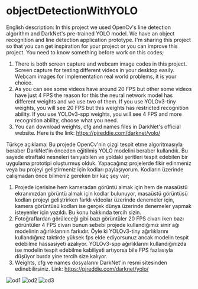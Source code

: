# objectDetectionWithYOLO

English description:
In this project we used OpenCv's line detection algorithm and DarkNet's pre-trained YOLO model. We have an object recognition and line detection application prototype. I'm sharing this project so that you can get inspiration for your project or you can improve this project. You need to know something before work on this codes;
1. There is both screen capture and webcam image codes in this project. Screen capture for testing different videos in your desktop easily. Webcam images for implementation real world problems, it is your choice.
2. As you can see some videos have around 20 FPS but other some videos have just 4 FPS the reason for this the neural network model has different weights and we use two of them. If you use YOLOv3-tiny weights, you will see 20 FPS but this weights has restricted recognition ability. If you use YOLOv3-spp weights, you will see 4 FPS and more recognition ability, choose what you need.
3. You can download weights, cfg and names files in DarkNet's official website. Here is the link: https://pjreddie.com/darknet/yolo/


Türkçe açıklama:
Bu projede OpenCv'nin çizgi tespit etme algoritmasıyla beraber DarkNet'in önceden eğitilmiş YOLO modelini beraber kullandık. Bu sayede etraftaki nesneleri tanıyabilen ve yoldaki şeritleri tespit edebilen bir uygulama prototipi oluşturmuş olduk. Yapacağınız projelerde fikir edinmeniz veya bu projeyi geliştirmeniz için kodları paylaşıyorum. Kodların üzerinde çalışmadan önce bilmeniz gereken bir kaç şey var;
1. Projede içerisine hem kameradan görüntü almak için hem de masaüstü ekranınızdan görüntü almak için kodlar bulunuyor, masaüstü görüntüsü kodları projeyi geliştrirken farklı videolar üzerinde denemeler için, kamera görüntüsü kodları ise gerçek dünya üzerinde denemeler yapmak isteyenler için yazıldı. Bu konu hakkında tercih sizin.
2. Fotoğraflardan görüleceği gibi bazı görüntüler 20 FPS civarı iken bazı görüntüler 4 FPS civarı bunun sebebi projede kullandığımız sinir ağı modelinin ağırlıklarının farkıdır. Öyle ki YOLOv3-tiny ağırlıklarını kullandığınız taktirde yüksek fps elde ediyorsunuz ancak modelin tespit edebilme hassasiyeti azalıyor. YOLOv3-spp ağırlıklarını kullandığınızda ise modelin tespit edebilme kabiliyeti artıyorsa bile FPS fazlasıyla düşüyor burda yine tercih size kalıyor.
3. Weights, cfg ve names dosyalarını DarkNet'in resmi sitesinden edinebilirsiniz. Link: https://pjreddie.com/darknet/yolo/

![od1](https://user-images.githubusercontent.com/79279694/109396292-da770380-7941-11eb-896c-bf71b4ce68a8.png)
![od2](https://user-images.githubusercontent.com/79279694/109396311-ed89d380-7941-11eb-8a3b-ab0340067675.png)
![od3](https://user-images.githubusercontent.com/79279694/109396313-ee226a00-7941-11eb-8b3c-45e484612d03.png)




